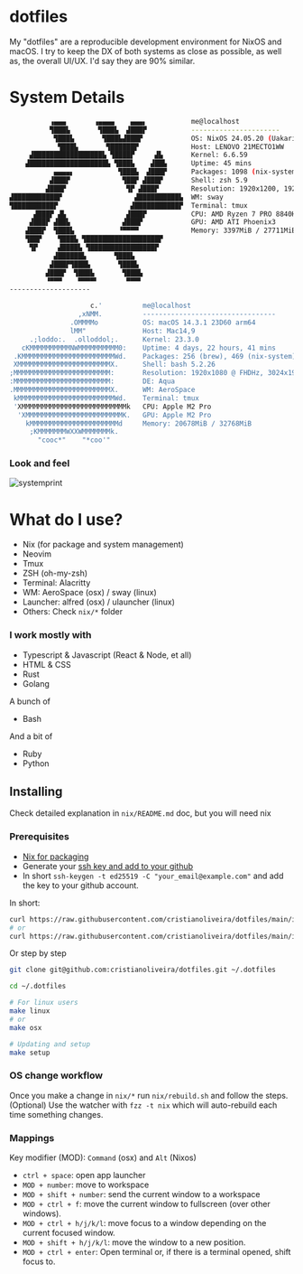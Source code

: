 # dotfiles

My "dotfiles" are a reproducible development environment for NixOS and macOS. 
I try to keep the DX of both systems as close as possible, as well as, the overall UI/UX. I'd say they are 90% similar.

# System Details

```bash
          ▗▄▄▄       ▗▄▄▄▄    ▄▄▄▖           me@localhost
          ▜███▙       ▜███▙  ▟███▛           ----------------------
           ▜███▙       ▜███▙▟███▛            OS: NixOS 24.05.20 (Uakari) x86_64
            ▜███▙       ▜██████▛             Host: LENOVO 21MECTO1WW
     ▟█████████████████▙ ▜████▛     ▟▙       Kernel: 6.6.59
    ▟███████████████████▙ ▜███▙    ▟██▙      Uptime: 45 mins
           ▄▄▄▄▖           ▜███▙  ▟███▛      Packages: 1098 (nix-system), 1053 (nix-user)
          ▟███▛             ▜██▛ ▟███▛       Shell: zsh 5.9
         ▟███▛               ▜▛ ▟███▛        Resolution: 1920x1200, 1920x1080
▟███████████▛                  ▟██████████▙  WM: sway
▜██████████▛                  ▟███████████▛  Terminal: tmux
      ▟███▛ ▟▙               ▟███▛           CPU: AMD Ryzen 7 PRO 8840HS
     ▟███▛ ▟██▙             ▟███▛            GPU: AMD ATI Phoenix3 
    ▟███▛  ▜███▙           ▝▀▀▀▀             Memory: 3397MiB / 27711MiB
    ▜██▛    ▜███▙ ▜██████████████████▛
     ▜▛     ▟████▙ ▜████████████████▛
           ▟██████▙       ▜███▙
          ▟███▛▜███▙       ▜███▙
         ▟███▛  ▜███▙       ▜███▙
         ▝▀▀▀    ▀▀▀▀▘       ▀▀▀▘
--------------------

                    c.'          me@localhost
                 ,xNMM.          ---------------------------------
               .OMMMMo           OS: macOS 14.3.1 23D60 arm64
               lMM"              Host: Mac14,9
     .;loddo:.  .olloddol;.      Kernel: 23.3.0
   cKMMMMMMMMMMNWMMMMMMMMMM0:    Uptime: 4 days, 22 hours, 41 mins
 .KMMMMMMMMMMMMMMMMMMMMMMMWd.    Packages: 256 (brew), 469 (nix-system)
 XMMMMMMMMMMMMMMMMMMMMMMMX.      Shell: bash 5.2.26
;MMMMMMMMMMMMMMMMMMMMMMMM:       Resolution: 1920x1080 @ FHDHz, 3024x1964
:MMMMMMMMMMMMMMMMMMMMMMMM:       DE: Aqua
.MMMMMMMMMMMMMMMMMMMMMMMMX.      WM: AeroSpace
 kMMMMMMMMMMMMMMMMMMMMMMMMWd.    Terminal: tmux
 'XMMMMMMMMMMMMMMMMMMMMMMMMMMk   CPU: Apple M2 Pro
  'XMMMMMMMMMMMMMMMMMMMMMMMMK.   GPU: Apple M2 Pro
    kMMMMMMMMMMMMMMMMMMMMMMd     Memory: 20678MiB / 32768MiB
     ;KMMMMMMMWXXWMMMMMMMk.
       "cooc*"    "*coo'"
```

### Look and feel

![systemprint](https://github.com/cristianoliveira/dotfiles/assets/3959744/808ecffc-f4b3-426a-ab1c-fa589ee702fd)


# What do I use?

  - Nix (for package and system management)
  - Neovim
  - Tmux
  - ZSH (oh-my-zsh)
  - Terminal: Alacritty
  - WM: AeroSpace (osx) / sway (linux)
  - Launcher: alfred (osx) / ulauncher (linux)
  - Others: Check `nix/*` folder

### I work mostly with

  - Typescript & Javascript (React & Node, et all)
  - HTML & CSS
  - Rust
  - Golang

  A bunch of 

  - Bash

  And a bit of

  - Ruby
  - Python

## Installing

Check detailed explanation in `nix/README.md` doc, but you will need nix

### Prerequisites

 - [Nix for packaging](https://nixos.org/learn/)
 - Generate your [ssh key and add to your github](https://docs.github.com/en/authentication/connecting-to-github-with-ssh/generating-a-new-ssh-key-and-adding-it-to-the-ssh-agent)
 - In short `ssh-keygen -t ed25519 -C "your_email@example.com"` and add the key to your github account.

In short:
```bash
curl https://raw.githubusercontent.com/cristianoliveira/dotfiles/main/install.sh | bash -s - osx
# or
curl https://raw.githubusercontent.com/cristianoliveira/dotfiles/main/install.sh | bash -s - linux
```

Or step by step

```bash
git clone git@github.com:cristianoliveira/dotfiles.git ~/.dotfiles

cd ~/.dotfiles

# For linux users
make linux
# or
make osx

# Updating and setup
make setup
```

### OS change workflow

Once you make a change in `nix/*` run `nix/rebuild.sh` and follow the steps.
(Optional) Use the watcher with `fzz -t nix` which will auto-rebuild each time something changes.

### Mappings

Key modifier (MOD): `Command` (osx) and `Alt` (Nixos) 

 - `ctrl + space`: open app launcher
 - `MOD + number`: move to workspace
 - `MOD + shift + number`: send the current window to a workspace
 - `MOD + ctrl + f`: move the current window to fullscreen (over other windows).
 - `MOD + ctrl + h/j/k/l`: move focus to a window depending on the current focused window.
 - `MOD + shift + h/j/k/l`: move the window to a new position.
 - `MOD + ctrl + enter`: Open terminal or, if there is a terminal opened, shift focus to.
